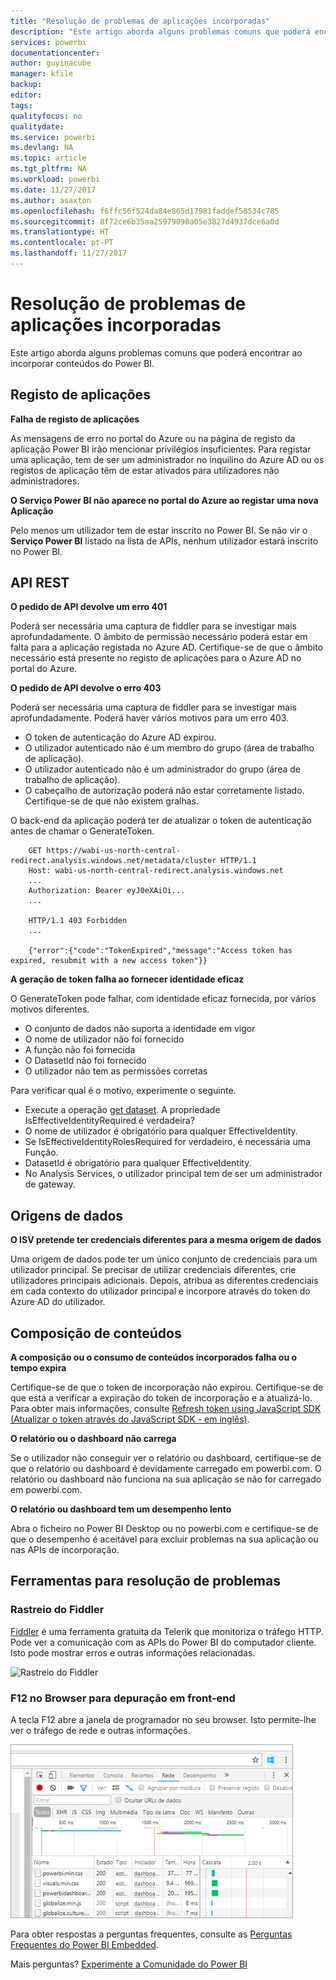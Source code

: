 ```yaml
---
title: "Resolução de problemas de aplicações incorporadas"
description: "Este artigo aborda alguns problemas comuns que poderá encontrar ao incorporar conteúdos do Power BI."
services: powerbi
documentationcenter: 
author: guyinacube
manager: kfile
backup: 
editor: 
tags: 
qualityfocus: no
qualitydate: 
ms.service: powerbi
ms.devlang: NA
ms.topic: article
ms.tgt_pltfrm: NA
ms.workload: powerbi
ms.date: 11/27/2017
ms.author: asaxton
ms.openlocfilehash: f6ffc56f524da84e865d17981faddef58534c785
ms.sourcegitcommit: 8f72ce6b35aa25979090a05e3827d4937dce6a0d
ms.translationtype: HT
ms.contentlocale: pt-PT
ms.lasthandoff: 11/27/2017
---
```

# <a name="troubleshooting-your-embedded-application"></a>Resolução de problemas de aplicações incorporadas

Este artigo aborda alguns problemas comuns que poderá encontrar ao incorporar conteúdos do Power BI.

## <a name="app-registration"></a>Registo de aplicações

**Falha de registo de aplicações**

As mensagens de erro no portal do Azure ou na página de registo da aplicação Power BI irão mencionar privilégios insuficientes. Para registar uma aplicação, tem de ser um administrador no inquilino do Azure AD ou os registos de aplicação têm de estar ativados para utilizadores não administradores.

**O Serviço Power BI não aparece no portal do Azure ao registar uma nova Aplicação**

Pelo menos um utilizador tem de estar inscrito no Power BI. Se não vir o **Serviço Power BI** listado na lista de APIs, nenhum utilizador estará inscrito no Power BI.

## <a name="rest-api"></a>API REST

**O pedido de API devolve um erro 401**

Poderá ser necessária uma captura de fiddler para se investigar mais aprofundadamente. O âmbito de permissão necessário poderá estar em falta para a aplicação registada no Azure AD. Certifique-se de que o âmbito necessário está presente no registo de aplicações para o Azure AD no portal do Azure.

**O pedido de API devolve o erro 403**

Poderá ser necessária uma captura de fiddler para se investigar mais aprofundadamente. Poderá haver vários motivos para um erro 403.

* O token de autenticação do Azure AD expirou.
* O utilizador autenticado não é um membro do grupo (área de trabalho de aplicação).
* O utilizador autenticado não é um administrador do grupo (área de trabalho de aplicação).
* O cabeçalho de autorização poderá não estar corretamente listado. Certifique-se de que não existem gralhas.

O back-end da aplicação poderá ter de atualizar o token de autenticação antes de chamar o GenerateToken.

```
    GET https://wabi-us-north-central-redirect.analysis.windows.net/metadata/cluster HTTP/1.1
    Host: wabi-us-north-central-redirect.analysis.windows.net
    ...
    Authorization: Bearer eyJ0eXAiOi...
    ...
 
    HTTP/1.1 403 Forbidden
    ...
     
    {"error":{"code":"TokenExpired","message":"Access token has expired, resubmit with a new access token"}}
```

**A geração de token falha ao fornecer identidade eficaz**

O GenerateToken pode falhar, com identidade eficaz fornecida, por vários motivos diferentes.

* O conjunto de dados não suporta a identidade em vigor
* O nome de utilizador não foi fornecido
* A função não foi fornecida
* O DatasetId não foi fornecido
* O utilizador não tem as permissões corretas

Para verificar qual é o motivo, experimente o seguinte.

* Execute a operação [get dataset](https://msdn.microsoft.com/library/mt784653.aspx). A propriedade IsEffectiveIdentityRequired é verdadeira?
* O nome de utilizador é obrigatório para qualquer EffectiveIdentity.
* Se IsEffectiveIdentityRolesRequired for verdadeiro, é necessária uma Função.
* DatasetId é obrigatório para qualquer EffectiveIdentity.
* No Analysis Services, o utilizador principal tem de ser um administrador de gateway.

## <a name="data-sources"></a>Origens de dados

**O ISV pretende ter credenciais diferentes para a mesma origem de dados**

Uma origem de dados pode ter um único conjunto de credenciais para um utilizador principal. Se precisar de utilizar credenciais diferentes, crie utilizadores principais adicionais. Depois, atribua as diferentes credenciais em cada contexto do utilizador principal e incorpore através do token do Azure AD do utilizador.

## <a name="content-rendering"></a>Composição de conteúdos

**A composição ou o consumo de conteúdos incorporados falha ou o tempo expira**

Certifique-se de que o token de incorporação não expirou. Certifique-se de que está a verificar a expiração do token de incorporação e a atualizá-lo. Para obter mais informações, consulte [Refresh token using JavaScript SDK (Atualizar o token através do JavaScript SDK - em inglês)](https://github.com/Microsoft/PowerBI-JavaScript/wiki/Refresh-token-using-JavaScript-SDK-example).

**O relatório ou o dashboard não carrega**

Se o utilizador não conseguir ver o relatório ou dashboard, certifique-se de que o relatório ou dashboard é devidamente carregado em powerbi.com. O relatório ou dashboard não funciona na sua aplicação se não for carregado em powerbi.com.

**O relatório ou dashboard tem um desempenho lento**

Abra o ficheiro no Power BI Desktop ou no powerbi.com e certifique-se de que o desempenho é aceitável para excluir problemas na sua aplicação ou nas APIs de incorporação.

## <a name="tools-for-troubleshooting"></a>Ferramentas para resolução de problemas

### <a name="fiddler-trace"></a>Rastreio do Fiddler

[Fiddler](http://www.telerik.com/fiddler) é uma ferramenta gratuita da Telerik que monitoriza o tráfego HTTP.  Pode ver a comunicação com as APIs do Power BI do computador cliente. Isto pode mostrar erros e outras informações relacionadas.

![Rastreio do Fiddler](../includes/media/gateway-onprem-tshoot-tools-include/fiddler.png)

### <a name="f12-in-browser-for-front-end-debugging"></a>F12 no Browser para depuração em front-end

A tecla F12 abre a janela de programador no seu browser. Isto permite-lhe ver o tráfego de rede e outras informações.

![Depuração de Browser através de F12](media/embedded-troubleshoot/browser-f12.png)

Para obter respostas a perguntas frequentes, consulte as [Perguntas Frequentes do Power BI Embedded](embedded-faq.md).

Mais perguntas? [Experimente a Comunidade do Power BI](http://community.powerbi.com/)